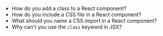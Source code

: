 * How do you add a class to a React component?
* How do you include a CSS file in a React component?
* What should you name a CSS import in a React component?
* Why can't you use the `class` keyword in JSX?
